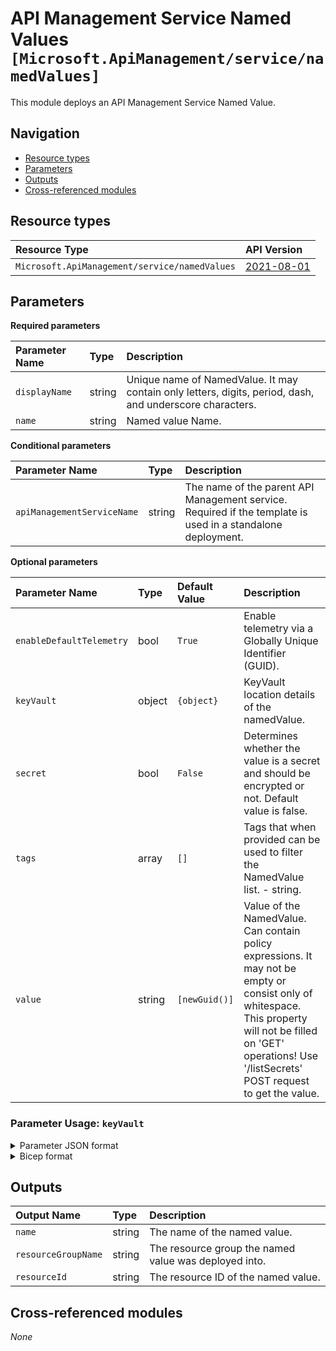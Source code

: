 # API Management Service Named Values `[Microsoft.ApiManagement/service/namedValues]`

This module deploys an API Management Service Named Value.

## Navigation

- [Resource types](#Resource-types)
- [Parameters](#Parameters)
- [Outputs](#Outputs)
- [Cross-referenced modules](#Cross-referenced-modules)

## Resource types

| Resource Type | API Version |
| :-- | :-- |
| `Microsoft.ApiManagement/service/namedValues` | [2021-08-01](https://learn.microsoft.com/en-us/azure/templates/Microsoft.ApiManagement/2021-08-01/service/namedValues) |

## Parameters

**Required parameters**

| Parameter Name | Type | Description |
| :-- | :-- | :-- |
| `displayName` | string | Unique name of NamedValue. It may contain only letters, digits, period, dash, and underscore characters. |
| `name` | string | Named value Name. |

**Conditional parameters**

| Parameter Name | Type | Description |
| :-- | :-- | :-- |
| `apiManagementServiceName` | string | The name of the parent API Management service. Required if the template is used in a standalone deployment. |

**Optional parameters**

| Parameter Name | Type | Default Value | Description |
| :-- | :-- | :-- | :-- |
| `enableDefaultTelemetry` | bool | `True` | Enable telemetry via a Globally Unique Identifier (GUID). |
| `keyVault` | object | `{object}` | KeyVault location details of the namedValue. |
| `secret` | bool | `False` | Determines whether the value is a secret and should be encrypted or not. Default value is false. |
| `tags` | array | `[]` | Tags that when provided can be used to filter the NamedValue list. - string. |
| `value` | string | `[newGuid()]` | Value of the NamedValue. Can contain policy expressions. It may not be empty or consist only of whitespace. This property will not be filled on 'GET' operations! Use '/listSecrets' POST request to get the value. |


### Parameter Usage: `keyVault`

<details>

<summary>Parameter JSON format</summary>

```json
"keyVault": {
    "value":{
        "secretIdentifier":"Key vault secret identifier for fetching secret.",
        "identityClientId":"SystemAssignedIdentity or UserAssignedIdentity Client ID which will be used to access key vault secret."
    }
}
```

</details>

<details>

<summary>Bicep format</summary>

```bicep
keyVault: {
    secretIdentifier:'Key vault secret identifier for fetching secret.'
    identityClientId:'SystemAssignedIdentity or UserAssignedIdentity Client ID which will be used to access key vault secret.'
}
```

</details>
<p>



## Outputs

| Output Name | Type | Description |
| :-- | :-- | :-- |
| `name` | string | The name of the named value. |
| `resourceGroupName` | string | The resource group the named value was deployed into. |
| `resourceId` | string | The resource ID of the named value. |

## Cross-referenced modules

_None_
